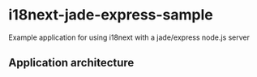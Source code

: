 i18next-jade-express-sample
===========================

Example application for using i18next with a jade/express node.js server

Application architecture
------------------------